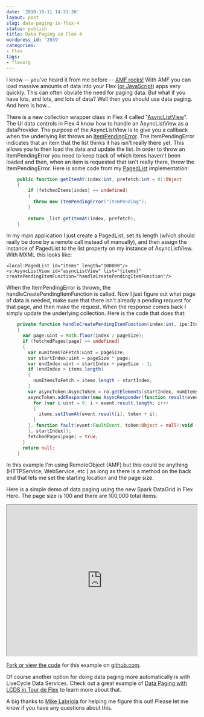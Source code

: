 ```yaml
---
date: '2010-10-11 14:33:36'
layout: post
slug: data-paging-in-flex-4
status: publish
title: Data Paging in Flex 4
wordpress_id: '2039'
categories:
- Flex
tags:
- flexorg
---
```


I know -- you've heard it from me before -- [AMF rocks!](http://www.jamesward.com/2009/06/17/blazing-fast-data-transfer-in-flex/)  With AMF you can load massive amounts of data into your Flex ([or JavaScript](http://www.jamesward.com/2010/07/07/amf-js-a-pure-javascript-amf-implementation/)) apps very quickly.  This can often obviate the need for paging data.  But what if you have lots, and lots, and lots of data?  Well then you should use data paging.  And here is how...

There is a new collection wrapper class in Flex 4 called "[AsyncListView](http://help.adobe.com/en_US/FlashPlatform/reference/actionscript/3/mx/collections/AsyncListView.html)".  The UI data controls in Flex 4 know how to handle an AsyncListView as a dataProvider.  The purpose of the AsyncListView is to give you a callback when the underlying list throws an [ItemPendingError](http://help.adobe.com/en_US/FlashPlatform/reference/actionscript/3/mx/collections/errors/ItemPendingError.html).  The ItemPendingError indicates that an item that the list thinks it has isn't really there yet.  This allows you to then load the data and update the list.  In order to throw an ItemPendingError you need to keep track of which items haven't been loaded and then, when an item is requested that isn't really there, throw the ItemPendingError.  Here is some code from my [PagedList](http://github.com/jamesward/DataPaging/blob/master/src/PagedList.as) implementation:

```actionscript
    public function getItemAt(index:int, prefetch:int = 0):Object
    {
        if (fetchedItems[index] == undefined)
        {
          throw new ItemPendingError("itemPending");
        }
    
        return _list.getItemAt(index, prefetch);
    }
```

In my main application I just create a PagedList, set its length (which should really be done by a remote call instead of manually), and then assign the instance of PagedList to the list property on my instance of AsyncListView.  With MXML this looks like:

```mxml
<local:PagedList id="items" length="100000"/>
<s:AsyncListView id="asyncListView" list="{items}" createPendingItemFunction="handleCreatePendingItemFunction"/>
```

When the ItemPendingError is thrown, the handleCreatePendingItemFunction is called.  Now I just figure out what page of data is needed, make sure that there isn't already a pending request for that page, and then make the request.  When the response comes back I simply update the underlying collection.  Here is the code that does that:

```actionscript
    private function handleCreatePendingItemFunction(index:int, ipe:ItemPendingError):Object
    {
      var page:uint = Math.floor(index / pageSize);
      if (fetchedPages[page] == undefined)
      {
        var numItemsToFetch:uint = pageSize;
        var startIndex:uint = pageSize * page;
        var endIndex:uint = startIndex + pageSize - 1;
        if (endIndex > items.length)
        {
          numItemsToFetch = items.length - startIndex;
        }
        var asyncToken:AsyncToken = ro.getElements(startIndex, numItemsToFetch);
        asyncToken.addResponder(new AsyncResponder(function result(event:ResultEvent, token:Object = null):void {
          for (var i:uint = 0; i < event.result.length; i++)
          {
            items.setItemAt(event.result[i], token + i);
          }
        }, function fault(event:FaultEvent, token:Object = null):void {
        }, startIndex));
        fetchedPages[page] = true;
      }
      return null;
    }
```

In this example I'm using RemoteObject (AMF) but this could be anything (HTTPService, WebService, etc.) as long as there is a method on the back end that lets me set the starting location and the page size.

Here is a simple demo of data paging using the new Spark DataGrid in Flex Hero.  The page size is 100 and there are 100,000 total items.

<iframe src="http://www.jamesward.com/demos/DataPaging/DataPaging.html" width="100%" height="400"></iframe>

[Fork or view the code](http://github.com/jamesward/DataPaging) for this example on [github.com](http://github.com).

Of course another option for doing data paging more automatically is with LiveCycle Data Services.  Check out a great example of [Data Paging with LCDS in Tour de Flex](http://www.adobe.com/devnet-archive/flex/tourdeflex/web/#sampleId=13850;illustIndex=0;docIndex=0) to learn more about that.

A big thanks to [Mike Labriola](http://blogs.digitalprimates.net/codeSlinger/) for helping me figure this out!  Please let me know if you have any questions about this.
